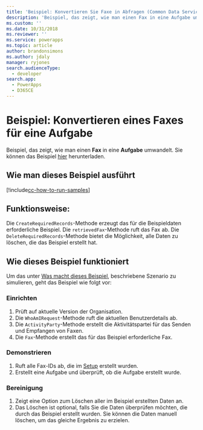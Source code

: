 ```yaml
---
title: 'Beispiel: Konvertieren Sie Faxe in Abfragen (Common Data Service) | Microsoft Docs'
description: 'Beispiel, das zeigt, wie man einen Fax in eine Aufgabe umwandelt. '
ms.custom: ''
ms.date: 10/31/2018
ms.reviewer: ''
ms.service: powerapps
ms.topic: article
author: brandonsimons
ms.author: jdaly
manager: ryjones
search.audienceType:
  - developer
search.app:
  - PowerApps
  - D365CE
---
```

# <a name="sample-convert-a-fax-to-a-task"></a>Beispiel: Konvertieren eines Faxes für eine Aufgabe

<!-- https://docs.microsoft.com/dynamics365/customer-engagement/developer/sample-convert-fax-task -->


Beispiel, das zeigt, wie man einen **Fax** in eine **Aufgabe** umwandelt. Sie können das Beispiel [hier](https://github.com/Microsoft/PowerApps-Samples/tree/master/cds/orgsvc/C%23/ConvertFaxToTask) herunterladen.

## <a name="how-to-run-this-sample"></a>Wie man dieses Beispiel ausführt

[!include[cc-how-to-run-samples](../../includes/cc-how-to-run-samples.md)]


## <a name="what-this-sample-does"></a>Funktionsweise:

Die `CreateRequiredRecords`-Methode erzeugt das für die Beispieldaten erforderliche Beispiel. Die `retrievedFax`-Methode ruft das Fax ab. Die `DeleteRequiredRecords`-Methode bietet die Möglichkeit, alle Daten zu löschen, die das Beispiel erstellt hat.

## <a name="how-this-sample-works"></a>Wie dieses Beispiel funktioniert

Um das unter [Was macht dieses Beispiel](#what-this-sample-does), beschriebene Szenario zu simulieren, geht das Beispiel wie folgt vor:

### <a name="setup"></a>Einrichten

1. Prüft auf aktuelle Version der Organisation.
1. Die `WhoAmIRequest`-Methode ruft die aktuellen Benutzerdetails ab.
1. Die `ActivityParty`-Methode erstellt die Aktivitätspartei für das Senden und Empfangen von Faxen.
1. Die `Fax`-Methode erstellt das für das Beispiel erforderliche Fax.


### <a name="demonstrate"></a>Demonstrieren

1. Ruft alle Fax-IDs ab, die im [Setup](#setup) erstellt wurden.
2. Erstellt eine Aufgabe und überprüft, ob die Aufgabe erstellt wurde. 

### <a name="clean-up"></a>Bereinigung

1. Zeigt eine Option zum Löschen aller im Beispiel erstellten Daten an.
2. Das Löschen ist optional, falls Sie die Daten überprüfen möchten, die durch das Beispiel erstellt wurden. Sie können die Daten manuell löschen, um das gleiche Ergebnis zu erzielen.
